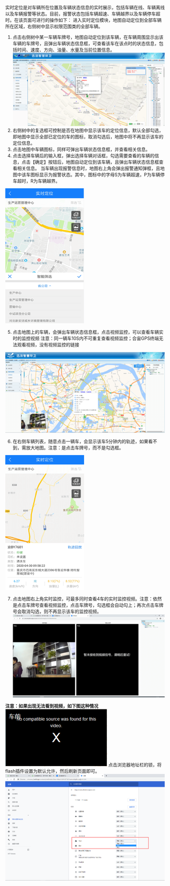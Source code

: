 实时定位是对车辆所在位置及车辆状态信息的实时展示，包括车辆在线、车辆离线以及车辆报警等状态。目前，报警状态包括车辆超速、车辆越界以及车辆停车超时。在该页面可进行的操作如下：
进入实时定位模块，地图自动定位到全部车辆所在区域，右侧树中显示权限范围类的全部车辆。
1. 点击右侧树中某一车辆车牌号，地图自动定位到该车辆，在车辆周围显示出该车辆的车牌号，且弹出车辆状态信息框，可查看该车在该点时的状态信息，包括时间、速度、方向、油量、水量及当前位置信息。
![](images/2029.png)
2. 右侧树中的复选框可控制是否在地图中显示该车的定位信息，默认全部勾选，即地图中显示全部已定位的车的图标，取消勾选后，地图中将不再显示该车的定位信息。
3. 点击地图中车辆图标，同样可弹出车辆状态信息框，并查看相关信息。
4. 点击选择车辆后的输入框，弹出选择车辆对话框，勾选需要查看的车辆的信息，点击【确定】按钮后，地图自动定位到该车辆，且弹出车辆状态信息框查看相关信息。
当车辆出现报警信息时，地图右上角会弹出报警通知弹框，且地图中该车图标显示为报警状态。其中，图标中的字母S为车辆超速，P为车辆停车超时，R为车辆越界。

![](images/实时定位1.png)

5. 点击地图上的车辆，会弹出车辆状态信息框，点击视频监控，可以查看车辆实时的监控视频
注意：同一辆车10S内不可重复查看视频监控；合宙GPS终端无法观看视频，没有视频监控的链接

![](images/screenshot_1578368091509.png)

6. 在右侧车辆列表，随意点击一辆车，会显示该车5分钟内的轨迹，如果看不到，需放大地图。注意：是点击车牌号，而不是勾选框。

![](images/实时定位3.png)

7. 点击地图右上角实时监控，可最多同时查看4车的实时监控视频。注意：依然是点击车牌号查看视频监控，点击车牌号，勾选框会自动勾上；再次点击车牌号会取消勾选，则不再显示该车的监控视频。
![](images/screenshot_1578368162589.png)

**注意：如果出现无法看到视频，如下图这种情况**
![](images/实时定位5.png)
点击浏览器地址栏的锁，将flash插件设置为默认允许，然后刷新页面即可。
![](images/screenshot_1578367892740.png)